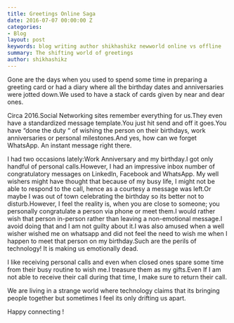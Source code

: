 ```yaml
---
title: Greetings Online Saga
date: 2016-07-07 00:00:00 Z
categories:
- Blog
layout: post
keywords: blog writing author shikhashikz newworld online vs offline
summary: The shifting world of greetings
author: shikhashikz
---
```


Gone are the days when you used to spend some time in preparing a greeting card or had a diary where all the birthday dates and anniversaries were jotted down.We used to have a stack of cards given by near and dear ones.

Circa 2016.Social Networking sites remember everything for us.They even have a standardized message template.You just hit send and off it goes.You have “done the duty “ of wishing the person on their birthdays, work anniversaries or personal milestones.And yes, how can we forget WhatsApp. An instant message right there.

I had two occasions lately:Work Anniversary and my birthday.I got only handful of personal calls.However, I had an impressive inbox number of congratulatory messages on LinkedIn, Facebook and WhatsApp. My well wishers might have thought that because of my busy life, I might not be able to respond to the call, hence as a courtesy a message was left.Or maybe I was out of town celebrating the birthday so its better not to disturb.However, I feel the reality is, when you are close to someone; you personally congratulate a person via phone or meet them.I would rather wish that person in-person rather than leaving a non-emotional message.I avoid doing that and I am not guilty about it.I was also amused when a well wisher wished me on whatsapp and did not feel the need to wish me when I happen to meet that person on my birthday.Such are the perils of technology! It is making us emotionally dead.

I like receiving personal calls and even when closed ones spare some time from their busy routine to wish me.I treasure them as my gifts.Even If I am not able to receive their call during that time, I make sure to return their call.

We are living in a strange world where technology claims that its bringing people together but sometimes I feel its only drifting us apart.

Happy connecting !
